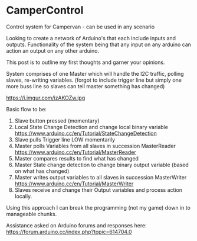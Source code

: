 # CamperControl
Control system for Campervan - can be used in any scenario

Looking to create a network of Arduino's that each include inputs and outputs. Functionality of the system being that any input on any arduino can action an output on any other arduino.

This post is to outline my first thoughts and garner your opinions.

System comprises of one Master which will handle the I2C traffic, polling slaves, re-writing variables.
(forgot to include trigger line but simply one more buss line so slaves can tell master something has changed)

https://i.imgur.com/izAKOZw.jpg

Basic flow to be:

1. Slave button pressed (momentary)
2. Local State Change Detection and change local binary variable https://www.arduino.cc/en/Tutorial/StateChangeDetection
3. Slave pulls Trigger line LOW momentarily
4. Master polls Variables from all slaves in succession MasterReader https://www.arduino.cc/en/Tutorial/MasterReader
5. Master compares results to find what has changed
6. Master State change detection to change binary output variable (based on what has changed)
7. Master writes output variables to all slaves in succession MasterWriter https://www.arduino.cc/en/Tutorial/MasterWriter
8. Slaves receive and change their Output variables and process action locally.


Using this approach I can break the programming (not my game) down in to manageable chunks.


Assistance asked on Arduino forums and responses here:
https://forum.arduino.cc/index.php?topic=614704.0
